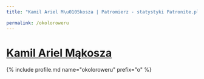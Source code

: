 ```yaml
---
title: "Kamil Ariel M\u0105kosza | Patromierz - statystyki Patronite.pl"

permalink: /okoloroweru
---
```


# [Kamil Ariel Mąkosza](https://patronite.pl/okoloroweru)

{% include profile.md name="okoloroweru" prefix="o" %}
